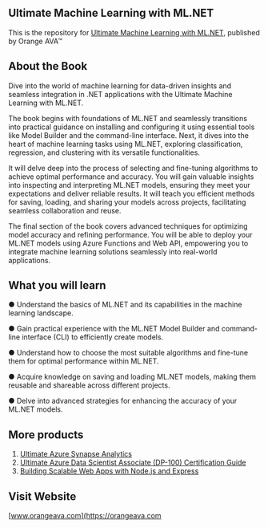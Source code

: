 ## Ultimate Machine Learning with ML.NET

This is the repository for [Ultimate Machine Learning with ML.NET](https://orangeava.com/collections/new-release/products/ultimate-machine-learning-with-ml-net), published by Orange AVA™

## About the Book
Dive into the world of machine learning for data-driven insights and seamless integration in .NET applications with the Ultimate Machine Learning with ML.NET.

The book begins with foundations of ML.NET and seamlessly transitions into practical guidance on installing and configuring it using essential tools like Model Builder and the command-line interface. Next, it dives into the heart of machine learning tasks using ML.NET, exploring classification, regression, and clustering with its versatile functionalities.

It will delve deep into the process of selecting and fine-tuning algorithms to achieve optimal performance and accuracy. You will gain valuable insights into inspecting and interpreting ML.NET models, ensuring they meet your expectations and deliver reliable results. It will teach you efficient methods for saving, loading, and sharing your models across projects, facilitating seamless collaboration and reuse.

The final section of the book covers advanced techniques for optimizing model accuracy and refining performance. You will be able to deploy your ML.NET models using Azure Functions and Web API, empowering you to integrate machine learning solutions seamlessly into real-world applications.

## What you will learn
●  Understand the basics of ML.NET and its capabilities in the machine learning landscape.

●  Gain practical experience with the ML.NET Model Builder and command-line interface (CLI) to efficiently create models.

●  Understand how to choose the most suitable algorithms and fine-tune them for optimal performance within ML.NET.

●  Acquire knowledge on saving and loading ML.NET models, making them reusable and shareable across different projects.

●  Delve into advanced strategies for enhancing the accuracy of your ML.NET models.

## More products

1. [Ultimate Azure Synapse Analytics](https://orangeava.com/collections/new-release/products/ultimate-azure-synapse-analytics)
2. [Ultimate Azure Data Scientist Associate (DP-100) Certification Guide](https://orangeava.com/collections/new-release/products/ultimate-azure-data-scientist-associate-dp-100-certification-guide) 
3. [Building Scalable Web Apps with Node.js and Express](https://orangeava.com/collections/new-release/products/building-scalable-web-apps-with-node-js-and-express) 

## Visit Website 
[www.orangeava.com](https://orangeava.com

